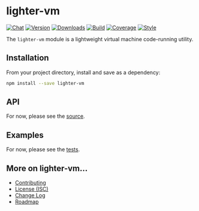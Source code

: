 # lighter-vm
[![Chat](https://badges.gitter.im/chat.svg)](//gitter.im/lighterio/public)
[![Version](https://img.shields.io/npm/v/lighter-vm.svg)](//www.npmjs.com/package/lighter-vm)
[![Downloads](https://img.shields.io/npm/dm/lighter-vm.svg)](//www.npmjs.com/package/lighter-vm)
[![Build](https://img.shields.io/travis/lighterio/lighter-vm.svg)](//travis-ci.org/lighterio/lighter-vm)
[![Coverage](https://img.shields.io/coveralls/lighterio/lighter-vm/master.svg)](//coveralls.io/r/lighterio/lighter-vm)
[![Style](https://img.shields.io/badge/code%20style-standard-brightgreen.svg)](//www.npmjs.com/package/standard)

The `lighter-vm` module is a lightweight virtual machine code-running utility.


## Installation

From your project directory, install and save as a dependency:
```bash
npm install --save lighter-vm
```


## API

For now, please see the [source](https://github.com/lighterio/lighter-vm/blob/master/lighter-vm.js).


## Examples

For now, please see the [tests](https://github.com/lighterio/lighter-vm/blob/master/test).


## More on lighter-vm...
* [Contributing](//github.com/lighterio/lighter-vm/blob/master/CONTRIBUTING.md)
* [License (ISC)](//github.com/lighterio/lighter-vm/blob/master/LICENSE.md)
* [Change Log](//github.com/lighterio/lighter-vm/blob/master/CHANGELOG.md)
* [Roadmap](//github.com/lighterio/lighter-vm/blob/master/ROADMAP.md)
